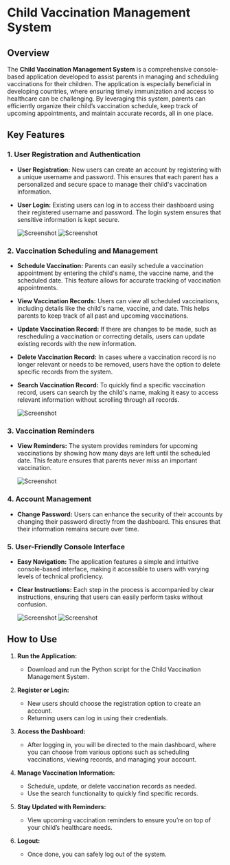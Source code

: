 # Child Vaccination Management System

## Overview

The **Child Vaccination Management System** is a comprehensive console-based application developed to assist parents in managing and scheduling vaccinations for their children. The application is especially beneficial in developing countries, where ensuring timely immunization and access to healthcare can be challenging. By leveraging this system, parents can efficiently organize their child’s vaccination schedule, keep track of upcoming appointments, and maintain accurate records, all in one place.

## Key Features

### 1. User Registration and Authentication
- **User Registration:** New users can create an account by registering with a unique username and password. This ensures that each parent has a personalized and secure space to manage their child's vaccination information.
- **User Login:** Existing users can log in to access their dashboard using their registered username and password. The login system ensures that sensitive information is kept secure.
  
  ![Screenshot](1.png)
  ![Screenshot](2.png)

### 2. Vaccination Scheduling and Management
- **Schedule Vaccination:** Parents can easily schedule a vaccination appointment by entering the child's name, the vaccine name, and the scheduled date. This feature allows for accurate tracking of vaccination appointments.
- **View Vaccination Records:** Users can view all scheduled vaccinations, including details like the child's name, vaccine, and date. This helps parents to keep track of all past and upcoming vaccinations.
- **Update Vaccination Record:** If there are changes to be made, such as rescheduling a vaccination or correcting details, users can update existing records with the new information.
- **Delete Vaccination Record:** In cases where a vaccination record is no longer relevant or needs to be removed, users have the option to delete specific records from the system.
- **Search Vaccination Record:** To quickly find a specific vaccination record, users can search by the child's name, making it easy to access relevant information without scrolling through all records.

  ![Screenshot](3.png)

### 3. Vaccination Reminders
- **View Reminders:** The system provides reminders for upcoming vaccinations by showing how many days are left until the scheduled date. This feature ensures that parents never miss an important vaccination.

  ![Screenshot](4.png)

### 4. Account Management
- **Change Password:** Users can enhance the security of their accounts by changing their password directly from the dashboard. This ensures that their information remains secure over time.

### 5. User-Friendly Console Interface
- **Easy Navigation:** The application features a simple and intuitive console-based interface, making it accessible to users with varying levels of technical proficiency.
- **Clear Instructions:** Each step in the process is accompanied by clear instructions, ensuring that users can easily perform tasks without confusion.
 
  ![Screenshot](5.png)
  ![Screenshot](6.png)

## How to Use

1. **Run the Application:**
   - Download and run the Python script for the Child Vaccination Management System.

2. **Register or Login:**
   - New users should choose the registration option to create an account.
   - Returning users can log in using their credentials.

3. **Access the Dashboard:**
   - After logging in, you will be directed to the main dashboard, where you can choose from various options such as scheduling vaccinations, viewing records, and managing your account.

4. **Manage Vaccination Information:**
   - Schedule, update, or delete vaccination records as needed.
   - Use the search functionality to quickly find specific records.

5. **Stay Updated with Reminders:**
   - View upcoming vaccination reminders to ensure you’re on top of your child’s healthcare needs.

6. **Logout:**
   - Once done, you can safely log out of the system.


